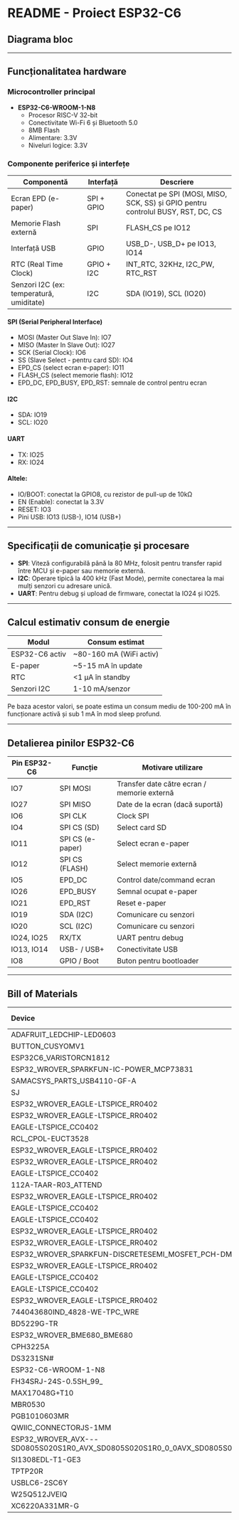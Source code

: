 #  README - Proiect ESP32-C6

##  Diagrama bloc

---

##  Funcționalitatea hardware

###  Microcontroller principal
- **ESP32-C6-WROOM-1-N8**
  - Procesor RISC-V 32-bit
  - Conectivitate Wi-Fi 6 și Bluetooth 5.0
  - 8MB Flash
  - Alimentare: 3.3V
  - Niveluri logice: 3.3V

###  Componente periferice și interfețe

| Componentă          | Interfață        | Descriere                                                                 |
|---------------------|------------------|--------------------------------------------------------------------------|
| Ecran EPD (e-paper) | SPI + GPIO       | Conectat pe SPI (MOSI, MISO, SCK, SS) și GPIO pentru controlul BUSY, RST, DC, CS |
| Memorie Flash externă | SPI            | FLASH_CS pe IO12                                                         |
| Interfață USB        | GPIO             | USB_D-, USB_D+ pe IO13, IO14                                             |
| RTC (Real Time Clock) | GPIO + I2C     | INT_RTC, 32KHz, I2C_PW, RTC_RST                                          |
| Senzori I2C (ex: temperatură, umiditate) | I2C     | SDA (IO19), SCL (IO20)                                                  |

#### SPI (Serial Peripheral Interface)
- MOSI (Master Out Slave In): IO7  
- MISO (Master In Slave Out): IO27  
- SCK (Serial Clock): IO6  
- SS (Slave Select - pentru card SD): IO4  
- EPD_CS (select ecran e-paper): IO11  
- FLASH_CS (select memorie flash): IO12  
- EPD_DC, EPD_BUSY, EPD_RST: semnale de control pentru ecran

#### I2C
- SDA: IO19  
- SCL: IO20

#### UART
- TX: IO25  
- RX: IO24

#### Altele:
- IO/BOOT: conectat la GPIO8, cu rezistor de pull-up de 10kΩ  
- EN (Enable): conectat la 3.3V  
- RESET: IO3  
- Pini USB: IO13 (USB-), IO14 (USB+)

---

##  Specificații de comunicație și procesare

- **SPI**: Viteză configurabilă până la 80 MHz, folosit pentru transfer rapid între MCU și e-paper sau memorie externă.  
- **I2C**: Operare tipică la 400 kHz (Fast Mode), permite conectarea la mai mulți senzori cu adresare unică.  
- **UART**: Pentru debug și upload de firmware, conectat la IO24 și IO25.

---

##  Calcul estimativ consum de energie

| Modul               | Consum estimat  |
|---------------------|-----------------|
| ESP32-C6 activ       | ~80-160 mA (WiFi activ) |
| E-paper             | ~5-15 mA în update |
| RTC                 | <1 µA în standby |
| Senzori I2C         | 1-10 mA/senzor  |

Pe baza acestor valori, se poate estima un consum mediu de 100-200 mA în funcționare activă și sub 1 mA în mod sleep profund.

---

##  Detalierea pinilor ESP32-C6

| Pin ESP32-C6 | Funcție             | Motivare utilizare                            |
|--------------|---------------------|-----------------------------------------------|
| IO7          | SPI MOSI            | Transfer date către ecran / memorie externă   |
| IO27         | SPI MISO            | Date de la ecran (dacă suportă)               |
| IO6          | SPI CLK             | Clock SPI                                      |
| IO4          | SPI CS (SD)         | Select card SD                                 |
| IO11         | SPI CS (e-paper)    | Select ecran e-paper                           |
| IO12         | SPI CS (FLASH)      | Select memorie externă                         |
| IO5          | EPD_DC              | Control date/command ecran                     |
| IO26         | EPD_BUSY            | Semnal ocupat e-paper                          |
| IO21         | EPD_RST             | Reset e-paper                                  |
| IO19         | SDA (I2C)           | Comunicare cu senzori                          |
| IO20         | SCL (I2C)           | Comunicare cu senzori                          |
| IO24, IO25   | RX/TX               | UART pentru debug                              |
| IO13, IO14   | USB- / USB+         | Conectivitate USB                              |
| IO8          | GPIO / Boot         | Buton pentru bootloader                        |

---

##  Bill of Materials

| Device                                                     | Datasheet                                                                                                                                                                                                                                                                                                                                                                                                                                                                                                                                                                                                                                                                                                                                                                                                                                                                                                                                                                                                                                                                                                                             | Purchase URL                                                                                               |
| :--------------------------------------------------------- | :------------------------------------------------------------------------------------------------------------------------------------------------------------------------------------------------------------------------------------------------------------------------------------------------------------------------------------------------------------------------------------------------------------------------------------------------------------------------------------------------------------------------------------------------------------------------------------------------------------------------------------------------------------------------------------------------------------------------------------------------------------------------------------------------------------------------------------------------------------------------------------------------------------------------------------------------------------------------------------------------------------------------------------------------------------------------------------------------------------------------------ | :--------------------------------------------------------------------------------------------------------- |
| ADAFRUIT_LEDCHIP-LED0603                                   | [Datasheet](https://analytics.supplyframe.com/trackingservlet/track/?r=0x34EY99PS_gIu2qWuzU9_U842M9-un2szqNoXX0OQ9lqbiEKGN3BJ73jgvlrgiXR89Peb0evqc4GXoUXllBhuC-t-jUChl_ve9sxyIbn9gNaDSkRGKarharRdnT65ZkAg8XvJk907gsm2hB_IPIXcNG2clDxo9Fev_YttLnzFCIbUkGRYBw-xwffmg6Q3xi8rzTE35r1qjxwsbo8yFP_WJGLXa3_5xwb4-u4B4kfHxjaDsvgLEab_Ogo6rHqWu97sgNJnykKwcmfg6kQwyJuicPxSQAzAHLnm5_Lxtcrmiv3u_I38wXGx5puMy90lSc8aAlPeGeDmC-qSX-wJKNAs8-tQ4PFSOXsiLOqbXiz0TrIw9ZD9KEg_IrFbdkfWmK6ZJFaCXT9HXXbAMkGkfBIEaGEw8kYAAYpDzckR0A8kQu3h1fp7TW__5Vqr_AkTuH4gjRBqbDd230p0f7DLeSfQfDZo54kZMQPglsucm9TLvThj6eXk104yDUE9EL1gdjZfw8mXLt8_yryZfzwqZ4kF-dffOcFEZdbmynO7ly0ZpMNNmvSgAn2u532MNGPiu8-LhVHqJG9CtOP5bgE0MvyZx5kxcN0pOq-FTLW_4vgcvu3_kiuOHVb2PT6ip_ShQCOL8ToAbK603Fof1xxy6UwA) | [Purchase](https://componentsearchengine.com/part-view/LSM0603463V/Visual%20Communications%20Company)                 |
| BUTTON_CUSYOMV1                                            | [Datasheet](https://industry.panasonic.com/global/en/downloads?tab=catalog&small_g_cd=203&part_no=EVQPUJ02K)                                                                                                                                                                                                                                                                                                                                                                                                                                                                                                                                                                                                                                                                                                                                                                                                                                                                                                                                                                                                                                 | [Purchase](https://industry.panasonic.com/global/en/products/control/switch/light-touch/number/evqpuj02k)              |
| ESP32C6_VARISTORCN1812                                     | [Datasheet](https://www.tdk-electronics.tdk.com/inf/75/db/CTVS_14/Surge_protection_series.pdf)                                                                                                                                                                                                                                                                                                                                                                                                                                                                                                                                                                                                                                                                                                                                                                                                                                                                                                                                                                                                                                              | [Purchase](https://www.mouser.co.uk/ProductDetail/EPCOS-TDK/B72520T0350K062?qs=dEfas%2FXlABIszF52uu7vrg%3D%3D)          |
| ESP32_WROVER_SPARKFUN-IC-POWER_MCP73831                    | [Datasheet](https://ro.mouser.com/datasheet/2/268/MCP73831_Family_Data_Sheet_DS20001984H-3441711.pdf)                                                                                                                                                                                                                                                                                                                                                                                                                                                                                                                                                                                                                                                                                                                                                                                                                                                                                                                                                                                                                                         | [Purchase](https://ro.mouser.com/ProductDetail/Microchip-Technology/MCP73831T-5ACI-OT?qs=hH%252BOa0VZEiAcgAcEkuamXg%3D%3D) |
| SAMACSYS_PARTS_USB4110-GF-A                                | [Datasheet](https://ro.mouser.com/datasheet/2/837/GCT_USB4110_Product_Drawing___20k_cycles-3455479.pdf)                                                                                                                                                                                                                                                                                                                                                                                                                                                                                                                                                                                                                                                                                                                                                                                                                                                                                                                                                                                                                                         | [Purchase](https://componentsearchengine.com/part-view/XC6220A331MR-G/Torex)                                         |
| SJ                                                         | [Datasheet](https://analytics.supplyframe.com/trackingservlet/track/?r=0x34EY99PS_gIu2qWuzU9_U842M9-un2szqNoXX0OQ9lqbiEKGN3BJ73jgvlrgiXR89Peb0evqc4GXoUXllBhuC-t-jUChl_ve9sxyIbn9itd6HouwDNkBJ6EbvJG_W1dvQ33O37oQvrBIGmAmWf7WaTE1x7V-fhYVb8BzYSgNk10lRrx9ydF05rSu_yF-RcTLzrvVqKpyEMsu1tWML3F5NsDK3eYvMDWLFReFpcpYcQT6VJIIHxe2IkeuwFaNGGth_bPArqAVRLfjMYZDlSoV5_e61wrdrMeBLi53h3S0fpxDEX4TLvuLsi8JJGhgQx2voMmyqY6gjXW05FuTS5Qg0wN73a4RXBC7fJniBn8yriZXPMyggVMPVjL_9j3a1i4URi-pLFft7-_hLLLd0kX-uUouNvW0LzSWKkqNJlO6y1UWqDYMRLOE2dWFnrHj_3dksoFiwKXmoFw3sFOj5NXRaA6wxikMMMYZ3-gooWmAhCzEczgqDfXEQesLsiJT4-XFNfgt7LRuH9NmM38ieQHEqyxGFi6kd4X6I0KTHQLg2-V8XlyekPtBCU8gDdPBhOQ17Oj7rYC0lA0EcA__td0qxqTJ8t7VxJcv7gPOP6anfgCpsnupcmJj6zFPjIrtqj4NWwwbbecRBKOv7doyTdwmzqoyGGrGPY7DQKSHciWg8cX6Hc3D7dmNS4mPEOJOOKewle43KybI4UJMP_UcC5JA) | [Purchase](https://componentsearchengine.com/part-view/R0402%201%25%20100%20K%20(RC0402FR-07100KL)/YAGEO)              |
| ESP32_WROVER_EAGLE-LTSPICE_RR0402                          | [Datasheet](https://analytics.supplyframe.com/trackingservlet/track/?r=0x34EY99PS_gIu2qWuzU9_U842M9-un2szqNoXX0OQ9lqbiEKGN3BJ73jgvlrgiXR89Peb0evqc4GXoUXllBhuC-t-jUChl_ve9sxyIbn9itd6HouwDNkBJ6EbvJG_W1dvQ33O37oQvrBIGmAmWf7WaTE1x7V-fhYVb8BzYSgNk10lRrx9ydF05rSu_yF-RcTLzrvVqKpyEMsu1tWML3F5NsDK3eYvMDWLFReFpcpYcQT6VJIIHxe2IkeuwFaNGGth_bPArqAVRLfjMYZDlSoV5_e61wrdrMeBLi53h3S0fpxDEX4TLvuLsi8JJGhgQx2voMmyqY6gjXW05FuTS5Qg0wN73a4RXBC7fJniBn8yriZXPMyggVMPVjL_9j3a1i4URi-pLFft7-_hLLLd0kX-uUouNvW0LzSWKkqNJlO6y1UWqDYMRLOE2dWFnrHj_3dksoFiwKXmoFw3sFOj5NXRaA6wxikMMMYZ3-gooWmAhCzEczgqDfXEQesLsiJT4-XFNfgt7LRuH9NmM38ieQHEqyxGFi6kd4X6I0KTHQLg2-V8XlyekPtBCU8gDdPBhOQ17Oj7rYC0lA0EcA__td0qxqTJ8t7VxJcv7gPOP6anfgCpsnupcmJj6zFPjIrtqj4NWwwbbecRBKOv7doyTdwmzqoyGGrGPY7DQKSHciWg8cX6Hc3D7dmNS4mPEOJOOKewle43KybI4UJMP_UcC5JA) | [Purchase](https://componentsearchengine.com/part-view/R0402%201%25%20100%20K%20(RC0402FR-07100KL)/YAGEO)              |
| ESP32_WROVER_EAGLE-LTSPICE_RR0402                          | [Datasheet](https://analytics.supplyframe.com/trackingservlet/track/?r=0x34EY99PS_gIu2qWuzU9_U842M9-un2szqNoXX0OQ9lqbiEKGN3BJ73jgvlrgiXR89Peb0evqc4GXoUXllBhuC-t-jUChl_ve9sxyIbn9itd6HouwDNkBJ6EbvJG_W1dvQ33O37oQvrBIGmAmWf7WaTE1x7V-fhYVb8BzYSgNk10lRrx9ydF05rSu_yF-RcTLzrvVqKpyEMsu1tWML3F5NsDK3eYvMDWLFReFpcpYcQT6VJIIHxe2IkeuwFaNGGth_bPArqAVRLfjMYZDlSoV5_e61wrdrMeBLi53h3S0fpxDEX4TLvuLsi8JJGhgQx2voMmyqY6gjXW05FuTS5Qg0wN73a4RXBC7fJniBn8yriZXPMyggVMPVjL_9j3a1i4URi-pLFft7-_hLLLd0kX-uUouNvW0LzSWKkqNJlO6y1UWqDYMRLOE2dWFnrHj_3dksoFiwKXmoFw3sFOj5NXRaA6wxikMMMYZ3-gooWmAhCzEczgqDfXEQesLsiJT4-XFNfgt7LRuH9NmM38ieQHEqyxGFi6kd4X6I0KTHQLg2-V8XlyekPtBCU8gDdPBhOQ17Oj7rYC0lA0EcA__td0qxqTJ8t7VxJcv7gPOP6anfgCpsnupcmJj6zFPjIrtqj4NWwwbbecRBKOv7doyTdwmzqoyGGrGPY7DQKSHciWg8cX6Hc3D7dmNS4mPEOJOOKewle43KybI4UJMP_UcC5JA) | [Purchase](https://componentsearchengine.com/part-view/R0402%201%25%20100%20K%20(RC0402FR-07100KL)/YAGEO)              |
| EAGLE-LTSPICE_CC0402                                       | [Datasheet](https://analytics.supplyframe.com/trackingservlet/track/?r=0x34EY99PS_gIu2qWuzU9_U842M9-un2szqNoXX0OQ9lqbiEKGN3BJ73jgvlrgiXR89Peb0evqc4GXoUXllBhuC-t-jUChl_ve9sxyIbn9h563cqbgR_5FGhiODcKT6azv7bSl5nuf_JbmcPl67LIOD-eFH0dQ5fGmWruxh3uWK4JYZuB-i4MbVubNKkJqcAl7rmj7IKAxZwWIidrEE_O9YHItfw9jZIKvxDC3Fmxf2A3jPViXxxSb8puVdYU1vjFrGj4C4j3MQJPvMTLLXd109bZbh1EHlqKKHwGAPIsJR5wnCkYKjt_galChG2g-tUGhuZxxGHVJAB9kHFTePl2_fOpK4rSyv0E39-OWELIXBGhhMPJGAAGKQ83JEdAPJEN1TAtcAMrHfEumpc1S_xNxIdcCjpaqX0g5-E_9PFrJYHw2aOeJGTED4JbLnJvUy704Y-nl5NdOMg1BPRC9YHY2X8PJly7fP8q8mX88KmeJAdNrmW_LmmbH7vpy4MJXP29Xzxz2HlQU883Gl9rboWdRognDi_xz_Ik6wrQ9G4ExNFZzyX8xSZEEEslkB89dTj) | [Purchase](https://componentsearchengine.com/part-view/0805Y2500471FCR/Knowles)                                      |
| RCL_CPOL-EUCT3528                                          | [Datasheet](https://analytics.supplyframe.com/trackingservlet/track/?r=0x34EY99PS_gIu2qWuzU9_U842M9-un2szqNoXX0OQ9lqbiEKGN3BJ73jgvlrgiXR89Peb0evqc4GXoUXllBhuC-t-jUChl_ve9sxyIbn9h563cqbgR_5FGhiODcKT6azv7bSl5nuf_JbmcPl67LIOD-eFH0dQ5fGmWruxh3uWK4JYZuB-i4MbVubNKkJqcAl7rmj7IKAxZwWIidrEE_O9YHItfw9jZIKvxDC3Fmxf2A3jPViXxxSb8puVdYU1vjFrGj4C4j3MQJPvMTLLXd109bZbh1EHlqKKHwGAPIsJR5wnCkYKjt_galChG2g-tUGhuZxxGHVJAB9kHFTePl2_fOpK4rSyv0E39-OWELIXBGhhMPJGAAGKQ83JEdAPJEN1TAtcAMrHfEumpc1S_xNxIdcCjpaqX0g5-E_9PFrJYHw2aOeJGTED4JbLnJvUy704Y-nl5NdOMg1BPRC9YHY2X8PJly7fP8q8mX88KmeJAdNrmW_LmmbH7vpy4MJXP29Xzxz2HlQU883Gl9rboWdRognDi_xz_Ik6wrQ9G4ExNFZzyX8xSZEEEslkB89dTj) | [Purchase](https://componentsearchengine.com/part-view/0805Y2500471FCR/Knowles)                                      |
| ESP32_WROVER_EAGLE-LTSPICE_RR0402                          | [Datasheet](https://analytics.supplyframe.com/trackingservlet/track/?r=0x34EY99PS_gIu2qWuzU9_U842M9-un2szqNoXX0OQ9lqbiEKGN3BJ73jgvlrgiXR89Peb0evqc4GXoUXllBhuC-t-jUChl_ve9sxyIbn9itd6HouwDNkBJ6EbvJG_W1dvQ33O37oQvrBIGmAmWf7WaTE1x7V-fhYVb8BzYSgNk10lRrx9ydF05rSu_yF-RcTLzrvVqKpyEMsu1tWML3F5NsDK3eYvMDWLFReFpcpYcQT6VJIIHxe2IkeuwFaNGGth_bPArqAVRLfjMYZDlSoV5_e61wrdrMeBLi53h3S0fpxDEX4TLvuLsi8JJGhgQx2voMmyqY6gjXW05FuTS5Qg0wN73a4RXBC7fJniBn8yriZXPMyggVMPVjL_9j3a1i4URi-pLFft7-_hLLLd0kX-uUouNvW0LzSWKkqNJlO6y1UWqDYMRLOE2dWFnrHj_3dksoFiwKXmoFw3sFOj5NXRaA6wxikMMMYZ3-gooWmAhCzEczgqDfXEQesLsiJT4-XFNfgt7LRuH9NmM38ieQHEqyxGFi6kd4X6I0KTHQLg2-V8XlyekPtBCU8gDdPBhOQ17Oj7rYC0lA0EcA__td0qxqTJ8t7VxJcv7gPOP6anfgCpsnupcmJj6zFPjIrtqj4NWwwbbecRBKOv7doyTdwmzqoyGGrGPY7DQKSHciWg8cX6Hc3D7dmNS4mPEOJOOKewle43KybI4UJMP_UcC5JA) | [Purchase](https://componentsearchengine.com/part-view/R0402%201%25%20100%20K%20(RC0402FR-07100KL)/YAGEO)              |
| ESP32_WROVER_EAGLE-LTSPICE_RR0402                          | [Datasheet](https://analytics.supplyframe.com/trackingservlet/track/?r=0x34EY99PS_gIu2qWuzU9_U842M9-un2szqNoXX0OQ9lqbiEKGN3BJ73jgvlrgiXR89Peb0evqc4GXoUXllBhuC-t-jUChl_ve9sxyIbn9itd6HouwDNkBJ6EbvJG_W1dvQ33O37oQvrBIGmAmWf7WaTE1x7V-fhYVb8BzYSgNk10lRrx9ydF05rSu_yF-RcTLzrvVqKpyEMsu1tWML3F5NsDK3eYvMDWLFReFpcpYcQT6VJIIHxe2IkeuwFaNGGth_bPArqAVRLfjMYZDlSoV5_e61wrdrMeBLi53h3S0fpxDEX4TLvuLsi8JJGhgQx2voMmyqY6gjXW05FuTS5Qg0wN73a4RXBC7fJniBn8yriZXPMyggVMPVjL_9j3a1i4URi-pLFft7-_hLLLd0kX-uUouNvW0LzSWKkqNJlO6y1UWqDYMRLOE2dWFnrHj_3dksoFiwKXmoFw3sFOj5NXRaA6wxikMMMYZ3-gooWmAhCzEczgqDfXEQesLsiJT4-XFNfgt7LRuH9NmM38ieQHEqyxGFi6kd4X6I0KTHQLg2-V8XlyekPtBCU8gDdPBhOQ17Oj7rYC0lA0EcA__td0qxqTJ8t7VxJcv7gPOP6anfgCpsnupcmJj6zFPjIrtqj4NWwwbbecRBKOv7doyTdwmzqoyGGrGPY7DQKSHciWg8cX6Hc3D7dmNS4mPEOJOOKewle43KybI4UJMP_UcC5JA) | [Purchase](https://componentsearchengine.com/part-view/R0402%201%25%20100%20K%20(RC0402FR-07100KL)/YAGEO)              |
| EAGLE-LTSPICE_CC0402                                       | [Datasheet](https://analytics.supplyframe.com/trackingservlet/track/?r=0x34EY99PS_gIu2qWuzU9_U842M9-un2szqNoXX0OQ9lqbiEKGN3BJ73jgvlrgiXR89Peb0evqc4GXoUXllBhuC-t-jUChl_ve9sxyIbn9h563cqbgR_5FGhiODcKT6azv7bSl5nuf_JbmcPl67LIOD-eFH0dQ5fGmWruxh3uWK4JYZuB-i4MbVubNKkJqcAl7rmj7IKAxZwWIidrEE_O9YHItfw9jZIKvxDC3Fmxf2A3jPViXxxSb8puVdYU1vjFrGj4C4j3MQJPvMTLLXd109bZbh1EHlqKKHwGAPIsJR5wnCkYKjt_galChG2g-tUGhuZxxGHVJAB9kHFTePl2_fOpK4rSyv0E39-OWELIXBGhhMPJGAAGKQ83JEdAPJEN1TAtcAMrHfEumpc1S_xNxIdcCjpaqX0g5-E_9PFrJYHw2aOeJGTED4JbLnJvUy704Y-nl5NdOMg1BPRC9YHY2X8PJly7fP8q8mX88KmeJAdNrmW_LmmbH7vpy4MJXP29Xzxz2HlQU883Gl9rboWdRognDi_xz_Ik6wrQ9G4ExNFZzyX8xSZEEEslkB89dTj) | [Purchase](https://componentsearchengine.com/part-view/0805Y2500471FCR/Knowles)                                      |
| 112A-TAAR-R03_ATTEND                                       |              -                                                                                                                                                                                                                                                                                                                                                                                                                                                                                                                                                                                                                                                                                                                                                                                                                                                                                                                                                                                                                                                                                                                   | [Purchase](https://store.comet.srl.ro/Catalogue/Product/43497/)                                                       |
| ESP32_WROVER_EAGLE-LTSPICE_RR0402                          | [Datasheet](https://analytics.supplyframe.com/trackingservlet/track/?r=0x34EY99PS_gIu2qWuzU9_U842M9-un2szqNoXX0OQ9lqbiEKGN3BJ73jgvlrgiXR89Peb0evqc4GXoUXllBhuC-t-jUChl_ve9sxyIbn9itd6HouwDNkBJ6EbvJG_W1dvQ33O37oQvrBIGmAmWf7WaTE1x7V-fhYVb8BzYSgNk10lRrx9ydF05rSu_yF-RcTLzrvVqKpyEMsu1tWML3F5NsDK3eYvMDWLFReFpcpYcQT6VJIIHxe2IkeuwFaNGGth_bPArqAVRLfjMYZDlSoV5_e61wrdrMeBLi53h3S0fpxDEX4TLvuLsi8JJGhgQx2voMmyqY6gjXW05FuTS5Qg0wN73a4RXBC7fJniBn8yriZXPMyggVMPVjL_9j3a1i4URi-pLFft7-_hLLLd0kX-uUouNvW0LzSWKkqNJlO6y1UWqDYMRLOE2dWFnrHj_3dksoFiwKXmoFw3sFOj5NXRaA6wxikMMMYZ3-gooWmAhCzEczgqDfXEQesLsiJT4-XFNfgt7LRuH9NmM38ieQHEqyxGFi6kd4X6I0KTHQLg2-V8XlyekPtBCU8gDdPBhOQ17Oj7rYC0lA0EcA__td0qxqTJ8t7VxJcv7gPOP6anfgCpsnupcmJj6zFPjIrtqj4NWwwbbecRBKOv7doyTdwmzqoyGGrGPY7DQKSHciWg8cX6Hc3D7dmNS4mPEOJOOKewle43KybI4UJMP_UcC5JA) | [Purchase](https://componentsearchengine.com/part-view/R0402%201%25%20100%20K%20(RC0402FR-07100KL)/YAGEO)              |
| EAGLE-LTSPICE_CC0402                                       | [Datasheet](https://analytics.supplyframe.com/trackingservlet/track/?r=0x34EY99PS_gIu2qWuzU9_U842M9-un2szqNoXX0OQ9lqbiEKGN3BJ73jgvlrgiXR89Peb0evqc4GXoUXllBhuC-t-jUChl_ve9sxyIbn9h563cqbgR_5FGhiODcKT6azv7bSl5nuf_JbmcPl67LIOD-eFH0dQ5fGmWruxh3uWK4JYZuB-i4MbVubNKkJqcAl7rmj7IKAxZwWIidrEE_O9YHItfw9jZIKvxDC3Fmxf2A3jPViXxxSb8puVdYU1vjFrGj4C4j3MQJPvMTLLXd109bZbh1EHlqKKHwGAPIsJR5wnCkYKjt_galChG2g-tUGhuZxxGHVJAB9kHFTePl2_fOpK4rSyv0E39-OWELIXBGhhMPJGAAGKQ83JEdAPJEN1TAtcAMrHfEumpc1S_xNxIdcCjpaqX0g5-E_9PFrJYHw2aOeJGTED4JbLnJvUy704Y-nl5NdOMg1BPRC9YHY2X8PJly7fP8q8mX88KmeJAdNrmW_LmmbH7vpy4MJXP29Xzxz2HlQU883Gl9rboWdRognDi_xz_Ik6wrQ9G4ExNFZzyX8xSZEEEslkB89dTj) | [Purchase](https://componentsearchengine.com/part-view/0805Y2500471FCR/Knowles)                                      |
| EAGLE-LTSPICE_CC0402                                       | [Datasheet](https://analytics.supplyframe.com/trackingservlet/track/?r=0x34EY99PS_gIu2qWuzU9_U842M9-un2szqNoXX0OQ9lqbiEKGN3BJ73jgvlrgiXR89Peb0evqc4GXoUXllBhuC-t-jUChl_ve9sxyIbn9h563cqbgR_5FGhiODcKT6azv7bSl5nuf_JbmcPl67LIOD-eFH0dQ5fGmWruxh3uWK4JYZuB-i4MbVubNKkJqcAl7rmj7IKAxZwWIidrEE_O9YHItfw9jZIKvxDC3Fmxf2A3jPViXxxSb8puVdYU1vjFrGj4C4j3MQJPvMTLLXd109bZbh1EHlqKKHwGAPIsJR5wnCkYKjt_galChG2g-tUGhuZxxGHVJAB9kHFTePl2_fOpK4rSyv0E39-OWELIXBGhhMPJGAAGKQ83JEdAPJEN1TAtcAMrHfEumpc1S_xNxIdcCjpaqX0g5-E_9PFrJYHw2aOeJGTED4JbLnJvUy704Y-nl5NdOMg1BPRC9YHY2X8PJly7fP8q8mX88KmeJAdNrmW_LmmbH7vpy4MJXP29Xzxz2HlQU883Gl9rboWdRognDi_xz_Ik6wrQ9G4ExNFZzyX8xSZEEEslkB89dTj) | [Purchase](https://componentsearchengine.com/part-view/0805Y2500471FCR/Knowles)                                      |
| ESP32_WROVER_EAGLE-LTSPICE_RR0402                          | [Datasheet](https://analytics.supplyframe.com/trackingservlet/track/?r=0x34EY99PS_gIu2qWuzU9_U842M9-un2szqNoXX0OQ9lqbiEKGN3BJ73jgvlrgiXR89Peb0evqc4GXoUXllBhuC-t-jUChl_ve9sxyIbn9itd6HouwDNkBJ6EbvJG_W1dvQ33O37oQvrBIGmAmWf7WaTE1x7V-fhYVb8BzYSgNk10lRrx9ydF05rSu_yF-RcTLzrvVqKpyEMsu1tWML3F5NsDK3eYvMDWLFReFpcpYcQT6VJIIHxe2IkeuwFaNGGth_bPArqAVRLfjMYZDlSoV5_e61wrdrMeBLi53h3S0fpxDEX4TLvuLsi8JJGhgQx2voMmyqY6gjXW05FuTS5Qg0wN73a4RXBC7fJniBn8yriZXPMyggVMPVjL_9j3a1i4URi-pLFft7-_hLLLd0kX-uUouNvW0LzSWKkqNJlO6y1UWqDYMRLOE2dWFnrHj_3dksoFiwKXmoFw3sFOj5NXRaA6wxikMMMYZ3-gooWmAhCzEczgqDfXEQesLsiJT4-XFNfgt7LRuH9NmM38ieQHEqyxGFi6kd4X6I0KTHQLg2-V8XlyekPtBCU8gDdPBhOQ17Oj7rYC0lA0EcA__td0qxqTJ8t7VxJcv7gPOP6anfgCpsnupcmJj6zFPjIrtqj4NWwwbbecRBKOv7doyTdwmzqoyGGrGPY7DQKSHciWg8cX6Hc3D7dmNS4mPEOJOOKewle43KybI4UJMP_UcC5JA) | [Purchase](https://componentsearchengine.com/part-view/R0402%201%25%20100%20K%20(RC0402FR-07100KL)/YAGEO)              |
| ESP32_WROVER_EAGLE-LTSPICE_RR0402                          | [Datasheet](https://analytics.supplyframe.com/trackingservlet/track/?r=0x34EY99PS_gIu2qWuzU9_U842M9-un2szqNoXX0OQ9lqbiEKGN3BJ73jgvlrgiXR89Peb0evqc4GXoUXllBhuC-t-jUChl_ve9sxyIbn9itd6HouwDNkBJ6EbvJG_W1dvQ33O37oQvrBIGmAmWf7WaTE1x7V-fhYVb8BzYSgNk10lRrx9ydF05rSu_yF-RcTLzrvVqKpyEMsu1tWML3F5NsDK3eYvMDWLFReFpcpYcQT6VJIIHxe2IkeuwFaNGGth_bPArqAVRLfjMYZDlSoV5_e61wrdrMeBLi53h3S0fpxDEX4TLvuLsi8JJGhgQx2voMmyqY6gjXW05FuTS5Qg0wN73a4RXBC7fJniBn8yriZXPMyggVMPVjL_9j3a1i4URi-pLFft7-_hLLLd0kX-uUouNvW0LzSWKkqNJlO6y1UWqDYMRLOE2dWFnrHj_3dksoFiwKXmoFw3sFOj5NXRaA6wxikMMMYZ3-gooWmAhCzEczgqDfXEQesLsiJT4-XFNfgt7LRuH9NmM38ieQHEqyxGFi6kd4X6I0KTHQLg2-V8XlyekPtBCU8gDdPBhOQ17Oj7rYC0lA0EcA__td0qxqTJ8t7VxJcv7gPOP6anfgCpsnupcmJj6zFPjIrtqj4NWwwbbecRBKOv7doyTdwmzqoyGGrGPY7DQKSHciWg8cX6Hc3D7dmNS4mPEOJOOKewle43KybI4UJMP_UcC5JA) | [Purchase](https://componentsearchengine.com/part-view/R0402%201%25%20100%20K%20(RC0402FR-07100KL)/YAGEO)              |
| ESP32_WROVER_SPARKFUN-DISCRETESEMI_MOSFET_PCH-DMG2305UX-7 | [Datasheet](https://analytics.supplyframe.com/trackingservlet/track/?r=0x34EY99PS_gIu2qWuzU9_U842M9-un2szqNoXX0OQ9lqbiEKGN3BJ73jgvlrgiXR89Peb0evqc4GXoUXllBhuC-t-jUChl_ve9sxyIbn9htqjPHN9-H5PBy53yJrrJZbBH4NAdcIMgEdV_gE1O6mVpxBjQq-HnrRVl4ju3mUj1MvOu9WoqnIQyy7W1YwvcX9VCRJhgRdTTXzdu_kskJxI7qHOaJ0KNYNdgDqe7ulUDDBYEvyQzFh2GA3-28PfZUrgL3V_Lp9QnbJWkRGpsoauJlc8zKCBUw9WMv_2PdrWLhRGL6ksV-3v7-Esst3SRf65Si429bQvNJYqSo0mU7rLVRaoNgxEs4TZ1YWeseP_d2SygWLApeagXDewU6Pk1ddWdYU4uXGjkOLNAQNTd3lULMRzOCoN9cRB6wuyIlPj5cU1-C3stG4f02YzfyJ5AcSrLEYWLqR3hfojQpMdAuDb5XxeXJ6Q-0EJTyAN08GE5IU7v-fDrD_q-Vag1rwTbBavWRcsShwa_HGaTwIgGWIRKUZFpYTAm1NA4_5an7HefUXWkuoQm8jiWo1ELn1nvqewle43KybI4UJMP_UcC5JA) | [Purchase](https://componentsearchengine.com/part-view/DMG2305UX-7/Diodes%20Incorporated)                            |
| ESP32_WROVER_EAGLE-LTSPICE_RR0402                          | [Datasheet](https://analytics.supplyframe.com/trackingservlet/track/?r=0x34EY99PS_gIu2qWuzU9_U842M9-un2szqNoXX0OQ9lqbiEKGN3BJ73jgvlrgiXR89Peb0evqc4GXoUXllBhuC-t-jUChl_ve9sxyIbn9itd6HouwDNkBJ6EbvJG_W1dvQ33O37oQvrBIGmAmWf7WaTE1x7V-fhYVb8BzYSgNk10lRrx9ydF05rSu_yF-RcTLzrvVqKpyEMsu1tWML3F5NsDK3eYvMDWLFReFpcpYcQT6VJIIHxe2IkeuwFaNGGth_bPArqAVRLfjMYZDlSoV5_e61wrdrMeBLi53h3S0fpxDEX4TLvuLsi8JJGhgQx2voMmyqY6gjXW05FuTS5Qg0wN73a4RXBC7fJniBn8yriZXPMyggVMPVjL_9j3a1i4URi-pLFft7-_hLLLd0kX-uUouNvW0LzSWKkqNJlO6y1UWqDYMRLOE2dWFnrHj_3dksoFiwKXmoFw3sFOj5NXRaA6wxikMMMYZ3-gooWmAhCzEczgqDfXEQesLsiJT4-XFNfgt7LRuH9NmM38ieQHEqyxGFi6kd4X6I0KTHQLg2-V8XlyekPtBCU8gDdPBhOQ17Oj7rYC0lA0EcA__td0qxqTJ8t7VxJcv7gPOP6anfgCpsnupcmJj6zFPjIrtqj4NWwwbbecRBKOv7doyTdwmzqoyGGrGPY7DQKSHciWg8cX6Hc3D7dmNS4mPEOJOOKewle43KybI4UJMP_UcC5JA) | [Purchase](https://componentsearchengine.com/part-view/R0402%201%25%20100%20K%20(RC0402FR-07100KL)/YAGEO)              |
| EAGLE-LTSPICE_CC0402                                       | [Datasheet](https://analytics.supplyframe.com/trackingservlet/track/?r=0x34EY99PS_gIu2qWuzU9_U842M9-un2szqNoXX0OQ9lqbiEKGN3BJ73jgvlrgiXR89Peb0evqc4GXoUXllBhuC-t-jUChl_ve9sxyIbn9h563cqbgR_5FGhiODcKT6azv7bSl5nuf_JbmcPl67LIOD-eFH0dQ5fGmWruxh3uWK4JYZuB-i4MbVubNKkJqcAl7rmj7IKAxZwWIidrEE_O9YHItfw9jZIKvxDC3Fmxf2A3jPViXxxSb8puVdYU1vjFrGj4C4j3MQJPvMTLLXd109bZbh1EHlqKKHwGAPIsJR5wnCkYKjt_galChG2g-tUGhuZxxGHVJAB9kHFTePl2_fOpK4rSyv0E39-OWELIXBGhhMPJGAAGKQ83JEdAPJEN1TAtcAMrHfEumpc1S_xNxIdcCjpaqX0g5-E_9PFrJYHw2aOeJGTED4JbLnJvUy704Y-nl5NdOMg1BPRC9YHY2X8PJly7fP8q8mX88KmeJAdNrmW_LmmbH7vpy4MJXP29Xzxz2HlQU883Gl9rboWdRognDi_xz_Ik6wrQ9G4ExNFZzyX8xSZEEEslkB89dTj) | [Purchase](https://componentsearchengine.com/part-view/0805Y2500471FCR/Knowles)                                      |
| EAGLE-LTSPICE_CC0402                                       | [Datasheet](https://analytics.supplyframe.com/trackingservlet/track/?r=0x34EY99PS_gIu2qWuzU9_U842M9-un2szqNoXX0OQ9lqbiEKGN3BJ73jgvlrgiXR89Peb0evqc4GXoUXllBhuC-t-jUChl_ve9sxyIbn9h563cqbgR_5FGhiODcKT6azv7bSl5nuf_JbmcPl67LIOD-eFH0dQ5fGmWruxh3uWK4JYZuB-i4MbVubNKkJqcAl7rmj7IKAxZwWIidrEE_O9YHItfw9jZIKvxDC3Fmxf2A3jPViXxxSb8puVdYU1vjFrGj4C4j3MQJPvMTLLXd109bZbh1EHlqKKHwGAPIsJR5wnCkYKjt_galChG2g-tUGhuZxxGHVJAB9kHFTePl2_fOpK4rSyv0E39-OWELIXBGhhMPJGAAGKQ83JEdAPJEN1TAtcAMrHfEumpc1S_xNxIdcCjpaqX0g5-E_9PFrJYHw2aOeJGTED4JbLnJvUy704Y-nl5NdOMg1BPRC9YHY2X8PJly7fP8q8mX88KmeJAdNrmW_LmmbH7vpy4MJXP29Xzxz2HlQU883Gl9rboWdRognDi_xz_Ik6wrQ9G4ExNFZzyX8xSZEEEslkB89dTj) | [Purchase](https://componentsearchengine.com/part-view/0805Y2500471FCR/Knowles)                                      |
| ESP32_WROVER_EAGLE-LTSPICE_RR0402                          | [Datasheet](https://analytics.supplyframe.com/trackingservlet/track/?r=0x34EY99PS_gIu2qWuzU9_U842M9-un2szqNoXX0OQ9lqbiEKGN3BJ73jgvlrgiXR89Peb0evqc4GXoUXllBhuC-t-jUChl_ve9sxyIbn9itd6HouwDNkBJ6EbvJG_W1dvQ33O37oQvrBIGmAmWf7WaTE1x7V-fhYVb8BzYSgNk10lRrx9ydF05rSu_yF-RcTLzrvVqKpyEMsu1tWML3F5NsDK3eYvMDWLFReFpcpYcQT6VJIIHxe2IkeuwFaNGGth_bPArqAVRLfjMYZDlSoV5_e61wrdrMeBLi53h3S0fpxDEX4TLvuLsi8JJGhgQx2voMmyqY6gjXW05FuTS5Qg0wN73a4RXBC7fJniBn8yriZXPMyggVMPVjL_9j3a1i4URi-pLFft7-_hLLLd0kX-uUouNvW0LzSWKkqNJlO6y1UWqDYMRLOE2dWFnrHj_3dksoFiwKXmoFw3sFOj5NXRaA6wxikMMMYZ3-gooWmAhCzEczgqDfXEQesLsiJT4-XFNfgt7LRuH9NmM38ieQHEqyxGFi6kd4X6I0KTHQLg2-V8XlyekPtBCU8gDdPBhOQ17Oj7rYC0lA0EcA__td0qxqTJ8t7VxJcv7gPOP6anfgCpsnupcmJj6zFPjIrtqj4NWwwbbecRBKOv7doyTdwmzqoyGGrGPY7DQKSHciWg8cX6Hc3D7dmNS4mPEOJOOKewle43KybI4UJMP_UcC5JA) | [Purchase](https://componentsearchengine.com/part-view/R0402%201%25%20100%20K%20(RC0402FR-07100KL)/YAGEO)              |
| 744043680IND_4828-WE-TPC_WRE                                | [Datasheet](https://www.we-online.com/components/products/datasheet/744043680.pdf)                                                                                                                                                                                                                                                                                                                                                                                                                                                                                                                                                                                                                                                                                                                                                                                                                                                                                                                                                                                                                                                | [Purchase](https://eu.mouser.com/ProductDetail/Wurth-Elektronik/744043680?qs=PGXP4M47uW6VkZq%252BkzjrHA%3D%3D)         |
| BD5229G-TR                                                 | [Datasheet](https://analytics.supplyframe.com/trackingservlet/track/?r=0x34EY99PS_gIu2qWuzU9_U842M9-un2szqNoXX0OQ9lqbiEKGN3BJ73jgvlrgiXR89Peb0evqc4GXoUXllBhuC-t-jUChl_ve9sxyIbn9jRihNQSXdSI3BytPQ01W2mbDl-BrHnDitFFECll9ZQTojC49rQmJNJKdgEcm3aSYjKEsMXPl-eGs-pMLJ6GfjQ2BiKCrz1Zc4X-qzG_VKV2vSzv5P64Ul7Il20ycllQHFjlUO2yTCSMr3lB_jTotw40hK-OEmTdpXx-FpzhJ86P5OvAlgiTQyMiC4Ffnw4yYxkQBVqaiFBg7qrqEqqVSG5v66qM9MTFYImVZ49_rSfStbzcxZuFs4E34nEuhMtfiLv73XN0MPNP_8SDUn4gYOfd2D69K7f8EasBV2rTRmNoH6mvceAHA0P3Cv8s6IaOOTvPS6jR1oAjYl8BoXRPWUJ5aLjnpvIINTY1WwHJCfgxYIdG_N4syc-r6Zk6suvYc31sqvLLuSSOT8tdE2JjOemnsC60ps8LwboHBeA2g6oA7NNs5-4F5aeZhiCtD42Z5ROwjQ2LlPtjcLlvpGBeHIItUY6A8k3oFuRSm1vUF3wN8_AuXjXENQ3hBxb6uKJO6IWX4DfXH-rBL1GXdAFk5fJOL8ToAbK603Fof1xxy6UwA) | [Purchase](https://componentsearchengine.com/part-view/BD5229G-TR/ROHM%20Semiconductor)                              |
| ESP32_WROVER_BME680_BME680                                 | [Datasheet](https://www.snapeda.com/parts/BME680/Bosch%20Sensortec/datasheet/)                                                                                                                                                                                                                                                                                                                                                                                                                                                                                                                                                                                                                                                                                                                                                                                                                                                                                                                                                                                                                                                        | [Purchase](https://www.snapeda.com/parts/BME680/Bosch/view-part/?welcome=home)                                        |
| CPH3225A                                                   | [Datasheet](https://www.snapeda.com/parts/CPH3225A/Seiko%20Instruments/datasheet/)                                                                                                                                                                                                                                                                                                                                                                                                                                                                                                                                                                                                                                                                                                                                                                                                                                                                                                                                                                                                                                                    | [Purchase](https://www.snapeda.com/parts/CPH3225A/Seiko+Instruments/view-part/?ref=eda)                               |
| DS3231SN#                                                  | [Datasheet](https://www.snapeda.com/parts/DS3231SN%23/Analog%20Devices/datasheet/)                                                                                                                                                                                                                                                                                                                                                                                                                                                                                                                                                                                                                                                                                                                                                                                                                                                                                                                                                                                                                                                    | [Purchase](https://www.snapeda.com/parts/DS3231SN%23/Analog+Devices/view-part/?ref=eda)                               |
| ESP32-C6-WROOM-1-N8                                        | [Datasheet](https://www.snapeda.com/parts/ESP32-C6-WROOM-1-N8/Espressif%20Systems/datasheet/)                                                                                                                                                                                                                                                                                                                                                                                                                                                                                                                                                                                                                                                                                                                                                                                                                                                                                                                                                                                                                                              | [Purchase](https://www.snapeda.com/parts/ESP32-C6-WROOM-1-N8/Espressif+Systems/view-part/?ref=eda)                     |
| FH34SRJ-24S-0.5SH_99_                                      | [Datasheet](https://analytics.supplyframe.com/trackingservlet/track/?r=0x34EY99PS_gIu2qWuzU9_U842M9-un2szqNoXX0OQ9lqbiEKGN3BJ73jgvlrgiXR89Peb0evqc4GXoUXllBhuC-t-jUChl_ve9sxyIbn9iB_3F6n5b2GpxjFkeCFGxjIjl2pAOVy2zcoQGQxuo036k82aGL63A7iug3M0vDx44b9y4q5Rgkc_UTcoUbz-EFKm35u_Pt-UF5-Qq6wcvjqqlBMb2f4RZCO7jxguRPFrgtzlu-fR4ingqEGNbtkagfE0rBzjLh92oZx50eVDJ4S4lYtlvL7eewixZfJaSGhszSFaidu3jZQN2CJ5l526is_Bln0SGRQRi7Gb6appE-IrQdh73ghyJapvhN_Gz1FnJ0ch-bk2kGv6AfSzLCX2TSYga1x68e32CNZt8xWLj3NfJVDOHS8ZS42zhawi9DWA1aRL3hvdnRcB352G10IL46169qwDsBVTcBHABUmJOZLUiFPAKnU5dw3RkOVJIhv6hb0GJ6_iu4F4MNWLmP2ofARWc8l_MUmRBBLJZAfPXU4w) | [Purchase](https://componentsearchengine.com/part-view/XC6220A331MR-G/Torex)                                         |
| MAX17048G+T10                                              | [Datasheet](https://www.snapeda.com/parts/MAX17048G+T10/Analog%20Devices/datasheet/)                                                                                                                                                                                                                                                                                                                                                                                                                                                                                                                                                                                                                                                                                                                                                                                                                                                                                                                                                                                                                                                   | [Purchase](https://www.snapeda.com/parts/MAX17048G+T10/Analog+Devices/view-part/?ref=eda)                             |
| MBR0530                                                    | [Datasheet](https://ro.mouser.com/datasheet/2/40/schottky-3165252.pdf)                                                                                                                                                                                                                                                                                                                                                                                                                                                                                                                                                                                                                                                                                                                                                                                                                                                                                                                                                                                                                                                              | [Purchase](https://eu.mouser.com/ProductDetail/KYOCERA-AVX/SD0805S020S1R0?qs=jCA%252BPfw4LHbpkAoSnwrdjw%3D%3D)        |
| PGB1010603MR                                               | [Datasheet](https://www.snapeda.com/parts/PGB1010603MR/Littelfuse%20Inc./datasheet/)                                                                                                                                                                                                                                                                                                                                                                                                                                                                                                                                                                                                                                                                                                                                                                                                                                                                                                                                                                                                                                                   | [Purchase](https://www.snapeda.com/parts/PGB1010603MR/Littelfuse/view-part/?ref=eda)                                  |
| QWIIC_CONNECTORJS-1MM                                      |            -                                                                                                                                                                                                                                                                                                                                                                                                                                                                                                                                                                                                                                                                                                                                                                                                                                                                                                                                                                                                                                                                                                                     | [Purchase](https://eu.mouser.com/ProductDetail/Adafruit/4208?qs=PzGy0jfpSMtbScLbr0L5dw%3D%3D)                         |
| ESP32_WROVER_AVX---SD0805S020S1R0_AVX_SD0805S020S1R0_0_0AVX_SD0805S020S1R0_0_0 | [Datasheet](http://datasheets.avx.com/schottky.pdf)                                                                                                                                                                                                                                                                                                                                                                                                                                                                                                                                                                                                                                                                                                                                                                                                                                                                                                                                                                                                                                                                         | [Purchase](https://eu.mouser.com/ProductDetail/KYOCERA-AVX/SD0805S020S1R0?qs=jCA%252BPfw4LHbpkAoSnwrdjw%3D%3D)        |
| SI1308EDL-T1-GE3                                           | [Datasheet](https://analytics.supplyframe.com/trackingservlet/track/?r=0x34EY99PS_gIu2qWuzU9_U842M9-un2szqNoXX0OQ9lqbiEKGN3BJ73jgvlrgiXR89Peb0evqc4GXoUXllBhuC-t-jUChl_ve9sxyIbn9iAMyAqhHVNKsGe3pXOcOS5GeUpnYTHKSU1tSdDUz28FcNYpvUwKkT6-1c90QkYZSj1pAgze1HZwySGIaVntCe8evYTetZvHUr2i7oUyPyMJa1PdtSpW1re7v-7kKtr_uOfeYNMcNjLouXu8S9MGi6uiqcu-iYncJUKgdR71X7_E-Jlc8zKCBUw9WMv_2PdrWLhRGL6ksV-3v7-Esst3SRf65Si429bQvNJYqSo0mU7rLVRaoNgxEs4TZ1YWeseP_d2SygWLApeagXDewU6Pk1dhtChGasJptu_X1nFYtuw0ULMRzOCoN9cRB6wuyIlPj5cU1-C3stG4f02YzfyJ5AcSrLEYWLqR3hfojQpMdAuDb5XxeXJ6Q-0EJTyAN08GE6pEvvQQaaDiDZnDSaMvTi_jJTd1ASKLIri-KACGiFw5m8OPkD82bIIKi8Ws7ZEVePoW8nw_gi1w2cyDxUshEAF) | [Purchase](https://componentsearchengine.com/part-view/SI1308EDL-T1-GE3/Vishay)                                      |
| TPTP20R                                                    |                                                                                                                                                                                                                                                                                                                                                                                                                                                                                                                                                                                                                                                                                                                                                                                                                                                                                                                                                                                                                                                                                                                 -                | -                                                                                               |
| USBLC6-2SC6Y                                               | [Datasheet](https://www.snapeda.com/parts/USBLC6-2SC6Y/STMicroelectronics/datasheet/)                                                                                                                                                                                                                                                                                                                                                                                                                                                                                                                                                                                                                                                                                                                                                                                                                                                                                                                                                                                                                                                 | [Purchase](https://www.snapeda.com/parts/USBLC6-2SC6Y/STMicroelectronics/view-part/?ref=eda)                           |
| W25Q512JVEIQ                                               | [Datasheet](https://www.snapeda.com/parts/W25Q512JVEIQ/Winbond%20Electronics/datasheet/)                                                                                                                                                                                                                                                                                                                                                                                                                                                                                                                                                                                                                                                                                                                                                                                                                                                                                                                                                                                                                                              | [Purchase](https://www.snapeda.com/parts/W25Q512JVEIQ/Winbond+Electronics/view-part/?ref=eda)                          |
| XC6220A331MR-G                                              | [Datasheet](https://www.snapeda.com/parts/W25Q512JVEIQ/Winbond%20Electronics/datasheet/)                                                                                                                                                                                                                                                                                                                                                                                                                                                                                                                                                                                                                                                                                                                                                                                                                                                                                                                                                                                                                                               | [Purchase](https://componentsearchengine.com/part-view/XC6220A331MR-G/Torex)                                         |